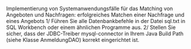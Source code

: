 Implementierung von Systemanwendungsfälle für das Matching von Angeboten und Nachfragen: erfolgreiches Matchen einer Nachfrage und eines Angebots
1/ Führen Sie alle Datenbankbefehle in der Datei sql.txt in SQL Workbench oder einem ähnlichen Programme aus.
2/ Stellen Sie sicher, dass der JDBC-Treiber mysql-connector in Ihrem Java Build Path (siehe Klasse AnmeldungDAO) korrekt eingerichtet ist.
